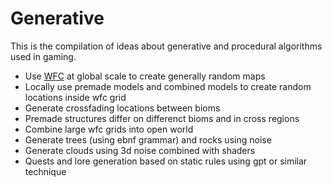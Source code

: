 # Generative

This is the compilation of ideas about generative and procedural algorithms used in gaming.

- Use [WFC](https://www.youtube.com/watch?v=dFYMOzoSDNE) at global scale to create generally random maps
- Locally use premade models and combined models to create random locations inside wfc grid
- Generate crossfading locations between bioms
- Premade structures differ on differenct bioms and in cross regions
- Combine large wfc grids into open world
- Generate trees (using ebnf grammar) and rocks using noise
- Generate clouds using 3d noise combined with shaders
- Quests and lore generation based on static rules using gpt or similar technique
